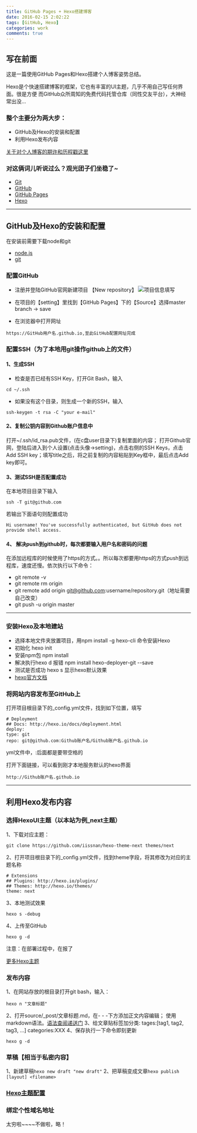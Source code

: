 ```yaml
---
title: GitHub Pages + Hexo搭建博客
date: 2016-02-15 2:02:22
tags: [GitHub, Hexo]
categories: work
comments: true
---
```


## 写在前面

这是一篇使用GitHub Pages和Hexo搭建个人博客姿势总结。

Hexo是个快速搭建博客的框架，它也有丰富的UI主题，几乎不用自己写任何界面。很是方便
而GitHub众所周知的免费代码托管仓库（同性交友平台），大神经常出没...

### 整个主要分为两大步：
- GitHub及Hexo的安装和配置
- 利用Hexo发布内容

<!-- more -->

[关于对个人博客的期许和历程戳这里](https://leahshi.github.io/2017/02/14/终于上线/)

### 对这俩词儿听说过么？观光团子们坐稳了~

- [Git](https://git-scm.com/book/zh/v2)
- [GitHub](https://github.com/)
- [GitHub Pages](https://pages.github.com/)
- [Hexo](https://hexo.io/zh-cn/)

- - -

## GitHub及Hexo的安装和配置

在安装前需要下载node和git
- [node.js](https://nodejs.org/en/)
- [git](https://git-scm.com/download/win)

### 配置GitHub
- 注册并登陆GitHub官网新建项目 【New repository】
![项目信息填写](/images/github_step1.jpg)

- 在项目的【setting】里找到【GitHub Pages】下的【Source】选择master branch → save
- 在浏览器中打开网址
```
https://GitHub用户名.github.io,至此GitHub配置网址完成
```

### 配置SSH（为了本地用git操作github上的文件）
#### 1、生成SSH
- 检查是否已经有SSH Key，打开Git Bash，输入
```
cd ~/.ssh
```
- 如果没有这个目录，则生成一个新的SSH，输入
```
ssh-keygen -t rsa -C "your e-mail"
```
#### 2、复制公钥内容到Github账户信息中
打开~/.ssh/id_rsa.pub文件，(在c盘user目录下)复制里面的内容；
打开Github官网，登陆后进入到个人设置(点击头像->setting)，点击右侧的SSH Keys，点击Add SSH key；填写title之后，将之前复制的内容粘贴到Key框中，最后点击Add key即可。
#### 3、测试SSH是否配置成功
在本地项目目录下输入
```
ssh -T git@github.com
```
若输出下面语句则配置成功
```
Hi username! You've successfully authenticated, but GitHub does not
provide shell access.
```
#### 4、 解决push到github时，每次都要输入用户名和密码的问题
在添加远程库的时候使用了https的方式。。所以每次都要用https的方式push到远程库，速度还慢。依次执行以下命令：
- git remote -v
- git remote rm origin
- git remote add origin git@github.com:username/repository.git（地址需要自己改变）
- git push -u origin master
- - -

### 安装Hexo及本地建站
- 选择本地文件夹放置项目，用npm install -g hexo-cli 命令安装Hexo
- 初始化 hexo init
- 安装npm包 npm install
- 解决执行hexo d 报错 npm install hexo-deployer-git --save
- 测试是否成功 hexo s 显示hexo默认效果
- [hexo官方文档](https://hexo.io/zh-cn/docs/setup.html)

### 将网站内容发布至GitHub上
打开项目根目录下的_config.yml文件，找到如下位置，填写
```
# Deployment
## Docs: http://hexo.io/docs/deployment.html
deploy:
type: git
repo: git@github.com:Github账户名/Github账户名.github.io
```
yml文件中，:后面都是要带空格的

打开下面链接，可以看到刚才本地服务默认的hexo界面
```
http://Github账户名.github.io
```
- - -

## 利用Hexo发布内容
### 选择HexoUI主题（以本站为例_next主题）
1、下载对应主题：
```
git clone https://github.com/iissnan/hexo-theme-next themes/next
```
2、打开项目根目录下的_config.yml文件，找到theme字段，将其修改为对应的主题名称
```
# Extensions
## Plugins: http://hexo.io/plugins/
## Themes: http://hexo.io/themes/
theme: next
```
3、本地测试效果
```
hexo s -debug
```
4、上传至GitHub
```
hexo g -d
```

注意：在部署过程中，在报了

[更多Hexo主题](https://hexo.io/themes/)

### 发布内容
1、在网站存放的根目录打开git bash，输入：
```
hexo n "文章标题"
```
2、打开source/_post/文章标题.md，在- - -下方添加正文内容编辑；
使用markdown语法。[语法查阅递送门](http://wowubuntu.com/markdown/)
3、给文章贴标签加分类:
tages:[tag1, tag2, tag3, ...]
categories:XXX
4、保存执行一下命令即刻更新
```
hexo g -d
```
### 草稿【相当于私密内容】
1、新建草稿`hexo new draft "new draft"`
2、把草稿变成文章`hexo publish [layout] <filename>`
### [Hexo主题配置](https://hexo.io/zh-cn/docs/configuration.html)

### 绑定个性域名地址
太穷啦~~~~不做啦，略！



